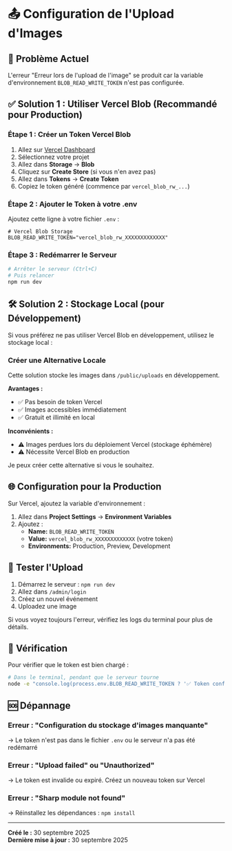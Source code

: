 # 📤 Configuration de l'Upload d'Images

## 🔴 Problème Actuel

L'erreur "Erreur lors de l'upload de l'image" se produit car la variable d'environnement `BLOB_READ_WRITE_TOKEN` n'est pas configurée.

## ✅ Solution 1 : Utiliser Vercel Blob (Recommandé pour Production)

### Étape 1 : Créer un Token Vercel Blob

1. Allez sur [Vercel Dashboard](https://vercel.com/dashboard)
2. Sélectionnez votre projet
3. Allez dans **Storage** → **Blob**
4. Cliquez sur **Create Store** (si vous n'en avez pas)
5. Allez dans **Tokens** → **Create Token**
6. Copiez le token généré (commence par `vercel_blob_rw_...`)

### Étape 2 : Ajouter le Token à votre .env

Ajoutez cette ligne à votre fichier `.env` :

```env
# Vercel Blob Storage
BLOB_READ_WRITE_TOKEN="vercel_blob_rw_XXXXXXXXXXXXX"
```

### Étape 3 : Redémarrer le Serveur

```bash
# Arrêter le serveur (Ctrl+C)
# Puis relancer
npm run dev
```

## 🛠️ Solution 2 : Stockage Local (pour Développement)

Si vous préférez ne pas utiliser Vercel Blob en développement, utilisez le stockage local :

### Créer une Alternative Locale

Cette solution stocke les images dans `/public/uploads` en développement.

**Avantages :**
- ✅ Pas besoin de token Vercel
- ✅ Images accessibles immédiatement
- ✅ Gratuit et illimité en local

**Inconvénients :**
- ⚠️ Images perdues lors du déploiement Vercel (stockage éphémère)
- ⚠️ Nécessite Vercel Blob en production

Je peux créer cette alternative si vous le souhaitez.

## 🌐 Configuration pour la Production

Sur Vercel, ajoutez la variable d'environnement :

1. Allez dans **Project Settings** → **Environment Variables**
2. Ajoutez :
   - **Name:** `BLOB_READ_WRITE_TOKEN`
   - **Value:** `vercel_blob_rw_XXXXXXXXXXXXX` (votre token)
   - **Environments:** Production, Preview, Development

## 🧪 Tester l'Upload

1. Démarrez le serveur : `npm run dev`
2. Allez dans `/admin/login`
3. Créez un nouvel événement
4. Uploadez une image

Si vous voyez toujours l'erreur, vérifiez les logs du terminal pour plus de détails.

## 📝 Vérification

Pour vérifier que le token est bien chargé :

```bash
# Dans le terminal, pendant que le serveur tourne
node -e "console.log(process.env.BLOB_READ_WRITE_TOKEN ? '✅ Token configuré' : '❌ Token manquant')"
```

## 🆘 Dépannage

### Erreur : "Configuration du stockage d'images manquante"
→ Le token n'est pas dans le fichier `.env` ou le serveur n'a pas été redémarré

### Erreur : "Upload failed" ou "Unauthorized"
→ Le token est invalide ou expiré. Créez un nouveau token sur Vercel

### Erreur : "Sharp module not found"
→ Réinstallez les dépendances : `npm install`

---

**Créé le :** 30 septembre 2025  
**Dernière mise à jour :** 30 septembre 2025
